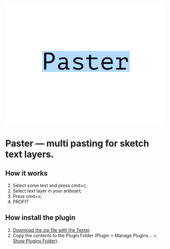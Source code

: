 ![Paster](/paster-logo.png)
# Paster — multi pasting for sketch text layers.

## How it works

1. Select some text and press cmd+c;
2. Select text layer in your artboart;
3. Press cmd+v;
4. PROFIT

## How install the plugin
1. [Download the zip file with the Texter](https://github.com/Volorf/Paster/archive/master.zip).
2. Copy the contents to the Plugin Folder (Plugin > Manage Plugins... > [Show Plugins Folder](http://frolovoleg.ru/images/sketch-plugin-folder.png)).
